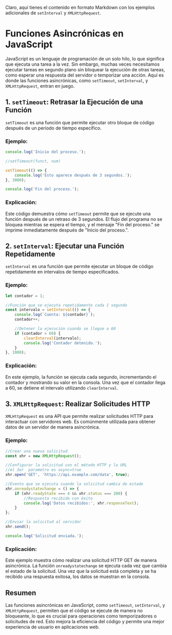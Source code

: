 Claro, aquí tienes el contenido en formato Markdown con los ejemplos adicionales de `setInterval` y `XMLHttpRequest`.

# Funciones Asincrónicas en JavaScript

JavaScript es un lenguaje de programación de un solo hilo, lo que significa que ejecuta una tarea a la vez. Sin embargo, muchas veces necesitamos ejecutar tareas en segundo plano sin bloquear la ejecución de otras tareas, como esperar una respuesta del servidor o temporizar una acción. Aquí es donde las funciones asincrónicas, como `setTimeout`, `setInterval`, y `XMLHttpRequest`, entran en juego.

## 1. `setTimeout`: Retrasar la Ejecución de una Función

`setTimeout` es una función que permite ejecutar otro bloque de código después de un período de tiempo específico.

### Ejemplo:

```javascript
console.log('Inicio del proceso.');

//setTimeout(funct, num)

setTimeout(() => {
    console.log('Esto aparece después de 3 segundos.');
}, 3000);

console.log('Fin del proceso.');
```

### Explicación:
Este código demuestra cómo `setTimeout` permite que se ejecute una función después de un retraso de 3 segundos. El flujo del programa no se bloquea mientras se espera el tiempo, y el mensaje "Fin del proceso." se imprime inmediatamente después de "Inicio del proceso.".

## 2. `setInterval`: Ejecutar una Función Repetidamente

`setInterval` es una función que permite ejecutar un bloque de código repetidamente en intervalos de tiempo especificados.

### Ejemplo:

```javascript
let contador = 1;

//Función que se ejecuta repetidamente cada 1 segundo
const intervalo = setInterval(() => {
    console.log(`Cuenta: ${contador}`);
    contador++;

    //Detener la ejecución cuando se llegue a 60
    if (contador > 60) {
        clearInterval(intervalo);
        console.log('Contador detenido.');
    }
}, 1000);
```

### Explicación:
En este ejemplo, la función se ejecuta cada segundo, incrementando el contador y mostrando su valor en la consola. Una vez que el contador llega a 60, se detiene el intervalo utilizando `clearInterval`.

## 3. `XMLHttpRequest`: Realizar Solicitudes HTTP

`XMLHttpRequest` es una API que permite realizar solicitudes HTTP para interactuar con servidores web. Es comúnmente utilizada para obtener datos de un servidor de manera asincrónica.

### Ejemplo:

```javascript
//Crear una nueva solicitud
const xhr = new XMLHttpRequest();

//Configurar la solicitud con el método HTTP y la URL
//el 3er  parametro es async=true
xhr.open('GET', 'https://api.example.com/data', true);

//Evento que se ejecuta cuando la solicitud cambia de estado
xhr.onreadystatechange = () => {
    if (xhr.readyState === 4 && xhr.status === 200) {
        //Respuesta recibida con éxito
        console.log('Datos recibidos:', xhr.responseText);
    }
};

//Enviar la solicitud al servidor
xhr.send();

console.log('Solicitud enviada.');
```

### Explicación:
Este ejemplo muestra cómo realizar una solicitud HTTP GET de manera asincrónica. La función `onreadystatechange` se ejecuta cada vez que cambia el estado de la solicitud. Una vez que la solicitud está completa y se ha recibido una respuesta exitosa, los datos se muestran en la consola.

## Resumen

Las funciones asincrónicas en JavaScript, como `setTimeout`, `setInterval`, y `XMLHttpRequest`, permiten que el código se ejecute de manera no bloqueante, lo que es crucial para operaciones como temporizadores o solicitudes de red. Esto mejora la eficiencia del código y permite una mejor experiencia de usuario en aplicaciones web.
